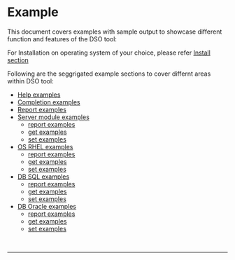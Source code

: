 # Example

This document covers examples with sample output to showcase different function and features of the DSO tool:

For Installation on operating system of your choice, please refer [Install section](../README.md#install-instructions)

Following are the seggrigated example sections to cover differnt areas within DSO tool:

- [Help examples](helpExamples.md)
- [Completion examples](completionExamples.md)
- [Report examples](reportExamples.md)
- [Server module examples](serverModuleExamples.md)
  - [report examples](serverModuleExamples.md)
  - [get examples](serverModuleExamples.md)
  - [set examples](serverModuleExamples.md)
- [OS RHEL examples](osModuleExamples.md)
  - [report examples](osModuleExamples.md)
  - [get examples](osModuleExamples.md)
  - [set examples](osModuleExamples.md)
- [DB SQL examples](dbSqlModuleExamples.md)
  - [report examples](dbSqlModuleExamples.md)
  - [get examples](dbSqlModuleExamples.md)
  - [set examples](dbSqlModuleExamples.md)
- [DB Oracle examples](dbOracleModuleExamples.md)
  - [report examples](dbOracleModuleExamples.md)
  - [get examples](dbOracleModuleExamples.md)
  - [set examples](dbOracleModuleExamples.md)

<br>

---
